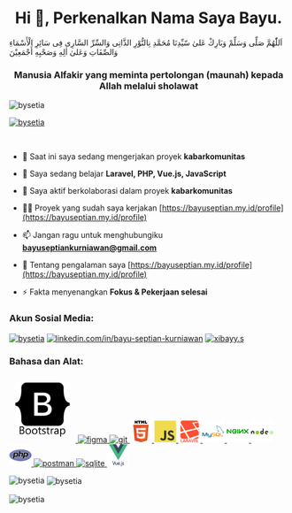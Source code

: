 <h1 align="center">Hi 👋, Perkenalkan Nama Saya Bayu.</h1>
اَللّٰهُمَّ صَلِّى وَسَلِّمْ وَبَارِكْ عَلىٰ سّيِّدِنَا مُحَمَّدِ نِالنُّوْرِ الذَّاتِى وَالسِّرِّ السَّارِى فِى سَائِرِ الْأَسْمَاءِ وَالصِّفَاتِ وَعَلىٰ اٰلِهِ وَصَحْبِهِ أَجْمَعِيْنَ
<h3 align="center">Manusia Alfakir yang meminta pertolongan (maunah) kepada Allah melalui sholawat</h3>

<p align="left"> <img src="https://komarev.com/ghpvc/?username=bysetia&label=Profile%20views&color=0e75b6&style=flat" alt="bysetia" /> </p>

<p align="left"> <a href="https://github.com/ryo-ma/github-profile-trophy"><img src="https://github-profile-trophy.vercel.app/?username=bysetia" alt="bysetia" /></a> </p>

<p align="left"> <a href="https://twitter.com/" target="blank"><img src="https://img.shields.io/twitter/follow/?logo=twitter&style=for-the-badge" alt="" /></a> </p>

- 🔭 Saat ini saya sedang mengerjakan proyek **kabarkomunitas**

- 🌱 Saya sedang belajar **Laravel, PHP, Vue.js, JavaScript**

- 👯 Saya aktif berkolaborasi dalam proyek **kabarkomunitas**

- 👨‍💻 Proyek yang sudah saya kerjakan [https://bayuseptian.my.id/profile](https://bayuseptian.my.id/profile)

- 📫 Jangan ragu untuk menghubungiku **bayuseptiankurniawan@gmail.com**

- 📄 Tentang pengalaman saya [https://bayuseptian.my.id/profile](https://bayuseptian.my.id/profile)

- ⚡ Fakta menyenangkan **Fokus & Pekerjaan selesai**

<!-- ### Blogs posts -->
<!-- BLOG-POST-LIST:START -->
<!-- BLOG-POST-LIST:END -->

<h3 align="left">Akun Sosial Media:</h3>
<p align="left">
<a href="https://dev.to/bysetia" target="blank"><img align="center" src="https://raw.githubusercontent.com/rahuldkjain/github-profile-readme-generator/master/src/images/icons/Social/devto.svg" alt="bysetia" height="30" width="40" /></a>
<a href="https://linkedin.com/in/bayu-septian-kurniawan" target="blank"><img align="center" src="https://raw.githubusercontent.com/rahuldkjain/github-profile-readme-generator/master/src/images/icons/Social/linked-in-alt.svg" alt="linkedin.com/in/bayu-septian-kurniawan" height="30" width="40" /></a>
<a href="https://instagram.com/xibayy.s" target="blank"><img align="center" src="https://raw.githubusercontent.com/rahuldkjain/github-profile-readme-generator/master/src/images/icons/Social/instagram.svg" alt="xibayy.s" height="30" width="40" /></a>
</p>

<h3 align="left">Bahasa dan Alat:</h3>
<p>   
            <a href="https://getbootstrap.com" target="_blank" rel="noreferrer">
            <img src="https://raw.githubusercontent.com/devicons/devicon/master/icons/bootstrap/bootstrap-plain-wordmark.svg"
                alt="bootstrap" width="100" height="100"  style="margin: 10px;"/>
        </a>
        <a href="https://www.figma.com/" target="_blank" rel="noreferrer">
            <img src="https://www.vectorlogo.zone/logos/figma/figma-icon.svg" alt="figma" width="40" height="40" />
        </a>
        <a href="https://git-scm.com/" target="_blank" rel="noreferrer">
            <img src="https://www.vectorlogo.zone/logos/git-scm/git-scm-icon.svg" alt="git" width="40" height="40" />
        </a>
        <a href="https://www.w3.org/html/" target="_blank" rel="noreferrer">
            <img src="https://raw.githubusercontent.com/devicons/devicon/master/icons/html5/html5-original-wordmark.svg"
                alt="html5" width="40" height="40" />
        </a>
        <a href="https://developer.mozilla.org/en-US/docs/Web/JavaScript" target="_blank" rel="noreferrer">
            <img src="https://raw.githubusercontent.com/devicons/devicon/master/icons/javascript/javascript-original.svg"
                alt="javascript" width="40" height="40" />
        </a>
        <a href="https://laravel.com/" target="_blank" rel="noreferrer">
            <img src="https://raw.githubusercontent.com/devicons/devicon/master/icons/laravel/laravel-plain-wordmark.svg"
                alt="laravel" width="40" height="40" />
        </a>
        <a href="https://www.mysql.com/" target="_blank" rel="noreferrer">
            <img src="https://raw.githubusercontent.com/devicons/devicon/master/icons/mysql/mysql-original-wordmark.svg"
                alt="mysql" width="40" height="40" />
        </a>
        <a href="https://www.nginx.com" target="_blank" rel="noreferrer">
            <img src="https://raw.githubusercontent.com/devicons/devicon/master/icons/nginx/nginx-original.svg"
                alt="nginx" width="40" height="40" />
        </a>
        <a href="https://nodejs.org" target="_blank" rel="noreferrer">
            <img src="https://raw.githubusercontent.com/devicons/devicon/master/icons/nodejs/nodejs-original-wordmark.svg"
                alt="nodejs" width="40" height="40" />
        </a>
        <a href="https://www.php.net" target="_blank" rel="noreferrer">
            <img src="https://raw.githubusercontent.com/devicons/devicon/master/icons/php/php-original.svg" alt="php"
                width="40" height="40" />
        </a>
        <a href="https://postman.com" target="_blank" rel="noreferrer">
            <img src="https://www.vectorlogo.zone/logos/getpostman/getpostman-icon.svg" alt="postman" width="40"
                height="40" />
        </a>
        <a href="https://www.sqlite.org/" target="_blank" rel="noreferrer">
            <img src="https://www.vectorlogo.zone/logos/sqlite/sqlite-icon.svg" alt="sqlite" width="40" height="40" />
        </a>
        <a href="https://vuejs.org/" target="_blank" rel="noreferrer">
            <img src="https://raw.githubusercontent.com/devicons/devicon/master/icons/vuejs/vuejs-original-wordmark.svg"
                alt="vuejs" width="40" height="40" />
        </a> </p>

<p><img align="left" src="https://github-readme-stats.vercel.app/api/top-langs?username=bysetia&show_icons=true&locale=en&layout=compact" alt="bysetia" /></p>

<p>&nbsp;<img align="center" src="https://github-readme-stats.vercel.app/api?username=bysetia&show_icons=true&locale=en" alt="bysetia" /></p>

<p><img align="center" src="https://github-readme-streak-stats.herokuapp.com/?user=bysetia&" alt="bysetia" /></p>
